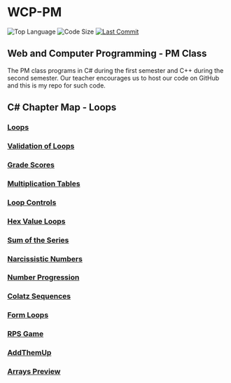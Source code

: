 # WCP-PM

![Top Language](https://img.shields.io/github/languages/top/doccodes/wcp-pm.svg?style=flat)
![Code Size](https://img.shields.io/github/languages/code-size/doccodes/wcp-pm.svg?style=flat)
[![Last Commit](https://img.shields.io/github/last-commit/doccodes/wcp-pm.svg?style=flat)](https://github.com/doccodes/wcp-pm/commit/master)

## Web and Computer Programming - PM Class
The PM class programs in C# during the first semester and C++ during the second semester. Our teacher encourages us to host our code on GitHub and this is my repo for such code.

## C# Chapter Map - Loops
### [Loops](LoopEx)
### [Validation of Loops](LoopValidate)
### [Grade Scores](Grading)
### [Multiplication Tables](MultiplicationTable)
### [Loop Controls](BreakContinue)
### [Hex Value Loops](LoopHex)
### [Sum of the Series](SumSeries)
### [Narcissistic Numbers](NarcissisticNumber)
### [Number Progression](Progression)
### [Colatz Sequences](Colatz)
### [Form Loops](WindowsLoops)
### [RPS Game](RockPaperScissors)
### [AddThemUp](AddThemUp)
### [Arrays Preview](ArrayDemo)

